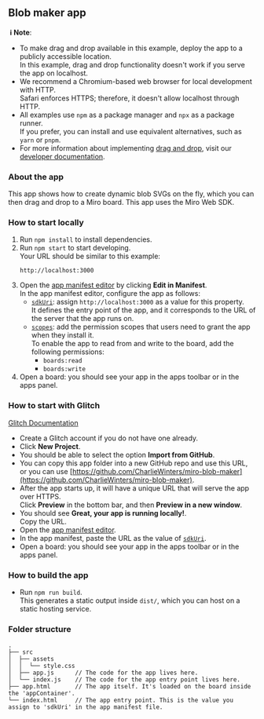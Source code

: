 ## Blob maker app

**&nbsp;ℹ&nbsp;Note**:

- To make drag and drop available in this example, deploy the app to a publicly accessible location. \
  In this example, drag and drop functionality doesn't work if you serve the app on localhost.
- We recommend a Chromium-based web browser for local development with HTTP. \
  Safari enforces HTTPS; therefore, it doesn't allow localhost through HTTP.
- All examples use `npm` as a package manager and `npx` as a package runner. \
  If you prefer, you can install and use equivalent alternatives, such as `yarn` or `pnpm`.
- For more information about implementing [drag and drop](https://developers.miro.com/docs/add-drag-and-drop-to-your-app), visit our [developer documentation](https://developers.miro.com).

### About the app

This app shows how to create dynamic blob SVGs on the fly, which you can then drag and drop to a Miro board. This app uses the Miro Web SDK.

### How to start locally

1. Run `npm install` to install dependencies.
2. Run `npm start` to start developing. \
   Your URL should be similar to this example:
   ```
   http://localhost:3000
   ```
3. Open the [app manifest editor](https://developers.miro.com/docs/manually-create-an-app#step-2-configure-your-app-in-miro) by clicking **Edit in Manifest**. \
   In the app manifest editor, configure the app as follows:
   - [`sdkUri`](https://developers.miro.com/docs/app-manifest#sdkuri): assign `http://localhost:3000` as a value for this property. \
     It defines the entry point of the app, and it corresponds to the URL of the server that the app runs on.
   - [`scopes`](https://developers.miro.com/docs/app-manifest#scopes): add the permission scopes that users need to grant the app when they install it. \
     To enable the app to read from and write to the board, add the following permissions:
     - `boards:read`
     - `boards:write`
4. Open a board: you should see your app in the apps toolbar or in the apps panel.

### How to start with Glitch

[Glitch Documentation](https://help.glitch.com/kb/article/20-importing-code-from-github/)

- Create a Glitch account if you do not have one already.
- Click **New Project**.
- You should be able to select the option **Import from GitHub**.
- You can copy this app folder into a new GitHub repo and use this URL, or you can use [https://github.com/CharlieWinters/miro-blob-maker](https://github.com/CharlieWinters/miro-blob-maker).
- After the app starts up, it will have a unique URL that will serve the app over HTTPS. \
  Click **Preview** in the bottom bar, and then **Preview in a new window**.
- You should see **Great, your app is running locally!**. \
  Copy the URL.
- Open the [app manifest editor](https://developers.miro.com/docs/manually-create-an-app#step-2-configure-your-app-in-miro).
- In the app manifest, paste the URL as the value of [`sdkUri`](https://developers.miro.com/docs/app-manifest#sdkuri).
- Open a board: you should see your app in the apps toolbar or in the apps panel.

### How to build the app

- Run `npm run build`. \
  This generates a static output inside `dist/`, which you can host on a static hosting service.

### Folder structure

```
.
├── src
│  ├── assets
│  │  └── style.css
│  ├── app.js      // The code for the app lives here.
│  └── index.js    // The code for the app entry point lives here.
├── app.html       // The app itself. It's loaded on the board inside the 'appContainer'.
└── index.html     // The app entry point. This is the value you assign to 'sdkUri' in the app manifest file.
```
